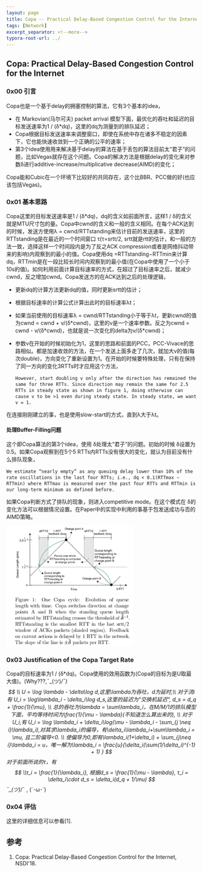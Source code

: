 ```yaml
---
layout: page
title: Copa -- Practical Delay-Based Congestion Control for the Internet
tags: [Network]
excerpt_separator: <!--more-->
typora-root-url: ../
---
```


## Copa: Practical Delay-Based Congestion Control for the Internet

### 0x00 引言

  Copa也是一个基于delay的拥塞控制的算法，它有3个基本的idea，

*  在 Markovian(马尔可夫) packet arrival 模型下面，最优化的吞吐和延迟的目标发送速率为1 / (δ*dq)，这里的dq为测量到的排队延迟；
* Copa根据目标发送速率来调整窗口，即使在系统中存在诸多不稳定的因素下，它也能快速收敛到一个正确的公平的速率；
* 第3个idea使用用来解决基于delay的算法在基于丢包的算法目前太“君子”的问题，比如Vegas就存在这个问题。Copa的解决方法是根据delay的变化来对参数δ进行additive-increase/multiplicative decrease(AIMD)的变化；

Copa能和Cubic在一个环境下比较好的共同存在，这个比BBR、PCC做的好(也应该包括Vegas)。

### 0x01 基本思路

  Copa这里的目标发送速率是1 / (δ*dq)，dq的含义如前面所言，这样1 / δ的含义就是MTU尺寸包的量。Copa中cwnd的含义和一般的含义相同。在每个ACK达到的时候，发送方使用λ = cwnd/RTTstanding来估计目前的发送速率，这里的RTTstanding是在最近的一个时间窗口 τ(τ=srtt/2, srtt就是rtt的估计，和一般的方法一致，选择这样一个时间段内是为了反之ACK compression或者是网络抖动带来的影响)内观察到的最小的值。Copa使用dq =RTTstanding−RTTmin来计算dq，RTTmin是在一段比较长时间内观察到的最小值(在Copa中使用了一个小于10s的值)。如何利用前面计算目标速率的方式，在超过了目标速率之后，就减少cwnd，反之增加cwnd。Copa发送方的在ACK达到之后的处理逻辑，

* 更新dq的计算方法更新dq的值，同时更新srtt的估计；

* 根据目标速率的计算公式计算出此时的目标速率λt；

* 如果当前使用的目标速率λ = cwnd/RTTstanding小于等于λt，更新cwnd的值为cwnd = cwnd + v/(δ*cwnd)，这里的v是一个速率参数。反之为cwnd = cwnd - v/(δ\*cwnd)，也就是说一次变化的delta为v/(δ\*cwnd)；

* 参数v在开始的时候初始化为1，这里的思路和前面的PCC，PCC-Vivace的思路相似。都是加速收敛的方法，在一个发送上面多走了几次，就加大v的值(每次double)，方向变化了重新设置为1。在开始的时候要特殊处理，只有在保持了同一方向的变化3RTTs时才应用这个方法，

  ```
  However, start doubling v only after the direction has remained the same for three RTTs. Since direction may remain the same for 2.5 RTTs in steady state as shown in figure 1, doing otherwise can cause v to be >1 even during steady state. In steady state, we want v = 1.
  ```

在连接刚刚建立的事，也是使用slow-start的方式，直到λ大于λt。

#### 处理Buffer-Filling问题

   这个即Copa算法的第3个idea，使用 δ处理太“君子”的问题。初始的时候 δ设置为0.5。如果Copa观察到在5个5 RTTs内RTTs没有很大的变化，就认为目前没有什么排队现象，

```
We estimate “nearly empty” as any queuing delay lower than 10% of the rate oscillations in the last four RTTs; i.e., dq < 0.1(RTTmax − RTTmin) where RTTmax is measured over the past four RTTs and RTTmin is our long-term minimum as defined before.
```

 如果Copa判断方式了排队的现象，则进入competitive mode。在这个模式在 δ的变化方法可以根据情况设置。在Paper中的实现中利用的事基于包发送成功与否的AIMD策略。

<img src="/assets/images/copa-cycle.png" alt="copa-cycle" style="zoom:67%;" />

### 0x03 Justification of the Copa Target Rate

  Copa的目标速率为1 / (δ*dq)。Copa使用的效用函数为(Copa的目标为是U取最大值)。(Why???,¯\_(ツ)_/¯)
$$
\\ U = \log \lambda - \delta\log d,这里\lambda为吞吐，d为延时,\\ 
对于流i有 U_i = \log\lambda_i - \delta_i\log d_s,这里的延迟为"交换机延迟“, d_s = d_q + \frac{1}{\mu}, \\
总的吞吐为\lambda = \sum\lambda_i，在M/M/1的排队模型下面，平均等待时间为\frac{1}{\mu - \lambda}(不知道怎么算出来的), \\
对于 U_i,有 U_i = \log \lambda_i + \delta_i\log(\mu - \lambda_i - \sum_{j \neq i}\lambda_i),对其求\lambda_i的偏导，有\delta_i\lambda_i+\sum\lambda_i = \mu, 且二阶偏导<0. \\
使偏导为0,即有\lambda_i(1+\delta_i) + \sum_{j\neq i}\lambda_i = u，唯一解为\lambda_i = \frac{u}{\delta_i(\sum(1/\delta_i)^{-1} + 1) }
$$
对于前面所说的τ，有
$$
\\τ_i = \frac{1}{\lambda_i}, 根据d_s = \frac{1}{\mu - \lambda}, τ_i = \delta_i\cdot d_s = \delta_i(d_q + 1/\mu)
$$
¯\_(ツ)_/¯ , (´･ω･`)

### 0x04 评估

 这里的详细信息可以参看[1].

## 参考

1. Copa: Practical Delay-Based Congestion Control for the Internet, NSDI'18.